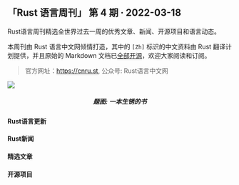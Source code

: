 ## 「Rust 语言周刊」 第 4 期 · 2022-03-18
Rust语言周刊精选全世界过去一周的优秀文章、新闻、开源项目和语言动态。

本周刊由 Rust 语言中文网倾情打造，其中的 `[Zh]` 标识的中文资料由 Rust 翻译计划提供，并且原始的 Markdown 文档已[全部开源](https://github.com/rustlang-cn/rustt)，欢迎大家阅读和订阅。

> 官方网址：https://cnru.st, 公众号: Rust语言中文网

<img src="https://pic1.zhimg.com/v2-23a24b00623e46297ea9146e648a1126_1440w.jpg?source=172ae18b">
<h5 align="center">题图: 一本生锈的书</h5>

#### Rust语言更新

#### Rust新闻

#### 精选文章

#### 开源项目
